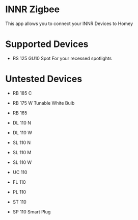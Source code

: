 # INNR Zigbee

This app allows you to connect your INNR Devices to Homey

# Supported Devices

* RS 125 GU10 Spot For your recessed spotlights

# Untested Devices

* RB 185 C
* RB 175 W Tunable White Bulb
* RB 165
* DL 110 N
* DL 110 W
* SL 110 N
* SL 110 M
* SL 110 W
* UC 110
* FL 110
* PL 110
* ST 110

* SP 110 Smart Plug
